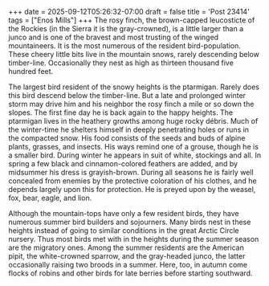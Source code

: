 +++
date = 2025-09-12T05:26:32-07:00
draft = false
title = 'Post 23414'
tags = ["Enos Mills"]
+++
The rosy finch, the brown-capped leucosticte of the Rockies (in the Sierra it is the gray-crowned), is a little larger than a junco and is one of the bravest and most trusting of the winged mountaineers. It is the most numerous of the resident bird-population. These cheery little bits live in the mountain snows, rarely descending below timber-line. Occasionally they nest as high as thirteen thousand five hundred feet.

The largest bird resident of the snowy heights is the ptarmigan. Rarely does this bird descend below the timber-line. But a late and prolonged winter storm may drive him and his neighbor the rosy finch a mile or so down the slopes. The first fine day he is back again to the happy heights. The ptarmigan lives in the heathery growths among huge rocky débris. Much of the winter-time he shelters himself in deeply penetrating holes or runs in the compacted snow. His food consists of the seeds and buds of alpine plants, grasses, and insects. His ways remind one of a grouse, though he is a smaller bird. During winter he appears in suit of white, stockings and all. In spring a few black and cinnamon-colored feathers are added, and by midsummer his dress is grayish-brown. During all seasons he is fairly well concealed from enemies by the protective coloration of his clothes, and he depends largely upon this for protection. He is preyed upon by the weasel, fox, bear, eagle, and lion.

Although the mountain-tops have only a few resident birds, they have numerous summer bird builders and sojourners. Many birds nest in these heights instead of going to similar conditions in the great Arctic Circle nursery. Thus most birds met with in the heights during the summer season are the migratory ones. Among the summer residents are the American pipit, the white-crowned sparrow, and the gray-headed junco, the latter occasionally raising two broods in a summer. Here, too, in autumn come flocks of robins and other birds for late berries before starting southward.
